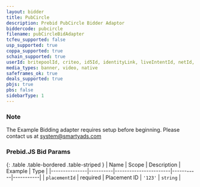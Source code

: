 ```yaml
---
layout: bidder
title: PubCircle
description: Prebid PubCircle Bidder Adaptor
biddercode: pubcircle
filename: pubCircleBidAdapter
tcfeu_supported: false
usp_supported: true
coppa_supported: true
schain_supported: true
userId: britepoolId, criteo, id5Id, identityLink, liveIntentId, netId, parrableId, pubCommonId, unifiedId, lotamePanoramaId, idx, uid2
media_types: banner, video, native
safeframes_ok: true
deals_supported: true
pbjs: true
pbs: false
sidebarType: 1
---
```


### Note

The Example Bidding adapter requires setup before beginning. Please contact us at <system@smartyads.com>

### Prebid.JS Bid Params

{: .table .table-bordered .table-striped }
| Name          | Scope    | Description           | Example   | Type      |
|---------------|----------|-----------------------|-----------|-----------|
| `placementId` | required | Placement ID          | `'123'`     | `string`  |
